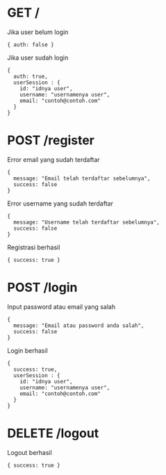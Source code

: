 # GET / 
Jika user belum login
```
{ auth: false }
```
Jika user sudah login
```
{ 
  auth: true, 
  userSession : {
    id: "idnya user", 
    username: "usernamenya user", 
    email: "contoh@contoh.com"
  } 
}
```

# POST /register
Error email yang sudah terdaftar
```
{ 
  message: "Email telah terdaftar sebelumnya", 
  success: false 
}
```
Error username yang sudah terdaftar
```
{ 
  message: "Username telah terdaftar sebelumnya", 
  success: false 
}
```
Registrasi berhasil
```
{ success: true }
```

# POST /login
Input password atau email yang salah
```
{ 
  message: "Email atau password anda salah", 
  success: false 
}
```
Login berhasil
```
{ 
  success: true,  
  userSession : {
    id: "idnya user", 
    username: "usernamenya user", 
    email: "contoh@contoh.com"
  } 
}
```

# DELETE /logout
Logout berhasil
```
{ success: true }
```
